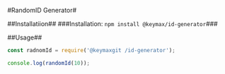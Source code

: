 #RandomID Generator#

##Installatiion##
###Installation: `npm install @keymax/id-generator`###

##Usage##
```js
const radnomId = require('@keymaxgit /id-generator');

console.log(randomId(10));
```